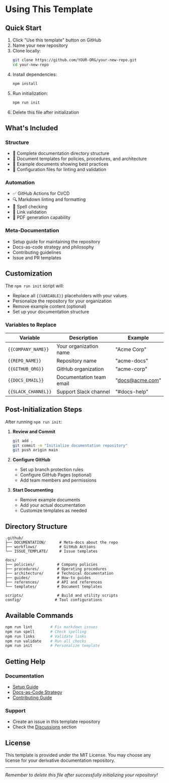 # Using This Template

## Quick Start

1. Click "Use this template" button on GitHub
2. Name your new repository
3. Clone locally:
   ```bash
   git clone https://github.com/YOUR-ORG/your-new-repo.git
   cd your-new-repo
   ```
4. Install dependencies:
   ```bash
   npm install
   ```
5. Run initialization:
   ```bash
   npm run init
   ```
6. Delete this file after initialization

## What's Included

### Structure
- 📁 Complete documentation directory structure
- 📝 Document templates for policies, procedures, and architecture
- 🎯 Example documents showing best practices
- 🔧 Configuration files for linting and validation

### Automation
- ✅ GitHub Actions for CI/CD
- 🔍 Markdown linting and formatting
- 📝 Spell checking
- 🔗 Link validation
- 📄 PDF generation capability

### Meta-Documentation
- Setup guide for maintaining the repository
- Docs-as-code strategy and philosophy
- Contributing guidelines
- Issue and PR templates

## Customization

The `npm run init` script will:
- Replace all `{{VARIABLE}}` placeholders with your values
- Personalize the repository for your organization
- Remove example content (optional)
- Set up your documentation structure

### Variables to Replace

| Variable | Description | Example |
|----------|-------------|---------|
| `{{COMPANY_NAME}}` | Your organization name | "Acme Corp" |
| `{{REPO_NAME}}` | Repository name | "acme-docs" |
| `{{GITHUB_ORG}}` | GitHub organization | "acme-corp" |
| `{{DOCS_EMAIL}}` | Documentation team email | "docs@acme.com" |
| `{{SLACK_CHANNEL}}` | Support Slack channel | "#docs-help" |

## Post-Initialization Steps

After running `npm run init`:

1. **Review and Commit**
   ```bash
   git add .
   git commit -m "Initialize documentation repository"
   git push origin main
   ```

2. **Configure GitHub**
   - Set up branch protection rules
   - Configure GitHub Pages (optional)
   - Add team members and permissions

3. **Start Documenting**
   - Remove example documents
   - Add your actual documentation
   - Customize templates as needed

## Directory Structure

```
.github/
├── DOCUMENTATION/      # Meta-docs about the repo
├── workflows/          # GitHub Actions
└── ISSUE_TEMPLATE/     # Issue templates

docs/
├── policies/          # Company policies
├── procedures/        # Operating procedures
├── architecture/      # Technical documentation
├── guides/            # How-to guides
├── references/        # API and references
└── templates/         # Document templates

scripts/               # Build and utility scripts
config/               # Tool configurations
```

## Available Commands

```bash
npm run lint        # Fix markdown issues
npm run spell       # Check spelling
npm run links       # Validate links
npm run validate    # Run all checks
npm run init        # Personalize template
```

## Getting Help

### Documentation
- [Setup Guide](.github/DOCUMENTATION/setup-guide.md)
- [Docs-as-Code Strategy](.github/DOCUMENTATION/docs-as-code-strategy.md)
- [Contributing Guide](CONTRIBUTING.md)

### Support
- Create an issue in this template repository
- Check the [Discussions](https://github.com/YOUR-ORG/docs-as-code-template/discussions) section

## License

This template is provided under the MIT License. You may choose any license for your derivative documentation repository.

---

*Remember to delete this file after successfully initializing your repository!*
